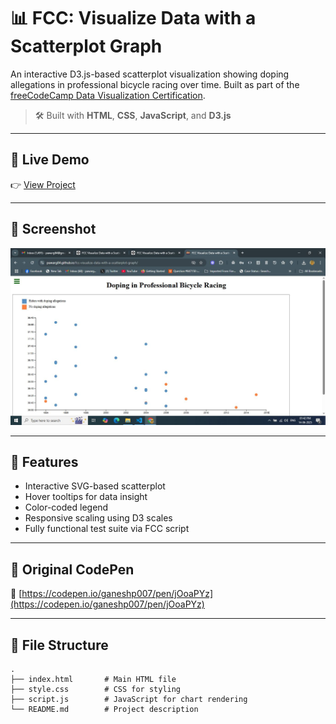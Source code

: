 # 📊 FCC: Visualize Data with a Scatterplot Graph

An interactive D3.js-based scatterplot visualization showing doping allegations in professional bicycle racing over time. Built as part of the [freeCodeCamp Data Visualization Certification](https://www.freecodecamp.org/learn/data-visualization/data-visualization-projects/visualize-data-with-a-scatterplot-graph).

> 🛠 Built with **HTML**, **CSS**, **JavaScript**, and **D3.js**

---

## 🔗 Live Demo

👉 [View Project](https://pawarg84.github.io/fcc-visualize-data-with-a-scatterplot-graph/)

---

## 📸 Screenshot

![Scatterplot Screenshot](./fcc-scatterplot.JPG)

---

## 🚀 Features

- Interactive SVG-based scatterplot
- Hover tooltips for data insight
- Color-coded legend
- Responsive scaling using D3 scales
- Fully functional test suite via FCC script

---

## 🧾 Original CodePen

🔗 [https://codepen.io/ganeshp007/pen/jOoaPYz](https://codepen.io/ganeshp007/pen/jOoaPYz)

---

## 📁 File Structure

```plaintext
.
├── index.html       # Main HTML file
├── style.css        # CSS for styling
├── script.js        # JavaScript for chart rendering
└── README.md        # Project description
